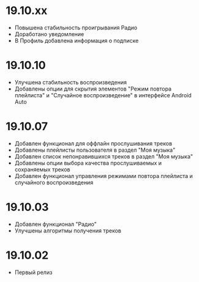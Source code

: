 19.10.xx
========
* Повышена стабильность проигрывания Радио
* Доработано уведомление
* В Профиль добавлена информация о подписке 

19.10.10
========
* Улучшена стабильность воспроизведения
* Добавлены опции для скрытия элементов "Режим повтора плейлиста" и "Случайное воспроизведение"
в интерфейсе Android Auto

19.10.07
========
* Добавлен функционал для оффлайн прослушивания треков
* Добавлены плейлисты пользователя в раздел "Моя музыка"
* Добавлен список непонравившихся треков в раздел "Моя музыка"
* Добавлены опции выбора качества прослушиваемых и сохраняемых треков
* Добавлен функционал управления режимами повтора плейлиста и случайного воспроизведения

19.10.03
========
* Добавлен функционал "Радио"
* Улучшены алгоритмы получения треков

19.10.02
========
* Первый релиз